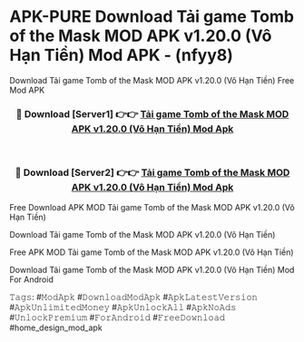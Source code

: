 # APK-PURE Download Tải game Tomb of the Mask MOD APK v1.20.0 (Vô Hạn Tiền) Mod APK - (nfyy8)
Download Tải game Tomb of the Mask MOD APK v1.20.0 (Vô Hạn Tiền) Free Mod APK

<div align="center">
<h3>🔴 Download [Server1] 👉👉 <a href="https://apk-comot.site?title=Tải_game_Tomb_of_the_Mask_MOD_APK_v1.20.0_(Vô_Hạn_Tiền)">Tải game Tomb of the Mask MOD APK v1.20.0 (Vô Hạn Tiền) Mod Apk</a></h3><br>

<h3>🔴 Download [Server2] 👉👉 <a href="https://apk-comot.site?title=Tải_game_Tomb_of_the_Mask_MOD_APK_v1.20.0_(Vô_Hạn_Tiền)">Tải game Tomb of the Mask MOD APK v1.20.0 (Vô Hạn Tiền) Mod Apk</a></h3>
</div>


Free Download APK MOD Tải game Tomb of the Mask MOD APK v1.20.0 (Vô Hạn Tiền)

Download Tải game Tomb of the Mask MOD APK v1.20.0 (Vô Hạn Tiền) 

Free APK MOD Tải game Tomb of the Mask MOD APK v1.20.0 (Vô Hạn Tiền) 

Download Tải game Tomb of the Mask MOD APK v1.20.0 (Vô Hạn Tiền) Mod For Android

𝚃𝚊𝚐𝚜: #𝙼𝚘𝚍𝙰𝚙𝚔 #𝙳𝚘𝚠𝚗𝚕𝚘𝚊𝚍𝙼𝚘𝚍𝙰𝚙𝚔 #𝙰𝚙𝚔𝙻𝚊𝚝𝚎𝚜𝚝𝚅𝚎𝚛𝚜𝚒𝚘𝚗 #𝙰𝚙𝚔𝚄𝚗𝚕𝚒𝚖𝚒𝚝𝚎𝚍𝙼𝚘𝚗𝚎𝚢 #𝙰𝚙𝚔𝚄𝚗𝚕𝚘𝚌𝚔𝙰𝚕𝚕 #𝙰𝚙𝚔𝙽𝚘𝙰𝚍𝚜 #𝚄𝚗𝚕𝚘𝚌𝚔𝙿𝚛𝚎𝚖𝚒𝚞𝚖 #𝙵𝚘𝚛𝙰𝚗𝚍𝚛𝚘𝚒𝚍 #𝙵𝚛𝚎𝚎𝙳𝚘𝚠𝚗𝚕𝚘𝚊𝚍 #home_design_mod_apk